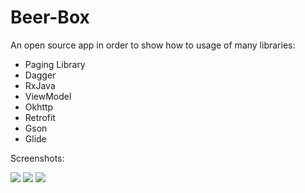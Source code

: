 # Beer-Box

An open source app in order to show how to usage of many libraries:
* Paging Library
* Dagger
* RxJava
* ViewModel
* Okhttp
* Retrofit
* Gson
* Glide

Screenshots:

![](https://i.postimg.cc/x1spq1F4/Screenshot-20190220-024535.png)
![](https://i.postimg.cc/rpDTwbg5/Screenshot-20190220-025355.png)
![](https://i.postimg.cc/cHYNQnpH/Screenshot-20190220-025404.png)
